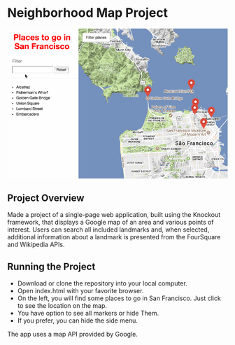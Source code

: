 # Neighborhood Map Project

<img src="img/neighborhood.gif" />

## Project Overview

Made a project of a single-page web application, built using the Knockout framework, that displays a Google map of an area and various points of interest. Users can search all included landmarks and, when selected, additional information about a landmark is presented from the FourSquare and Wikipedia APIs.

## Running the Project

* Download or clone the repository into your local computer.
* Open index.html with your favorite browser.
* On the left, you will find some places to go in San Francisco. Just click to see the location on the map.
* You have option to see all markers or hide Them.
* If you prefer, you can hide the side menu.

The app uses a map API provided by Google.